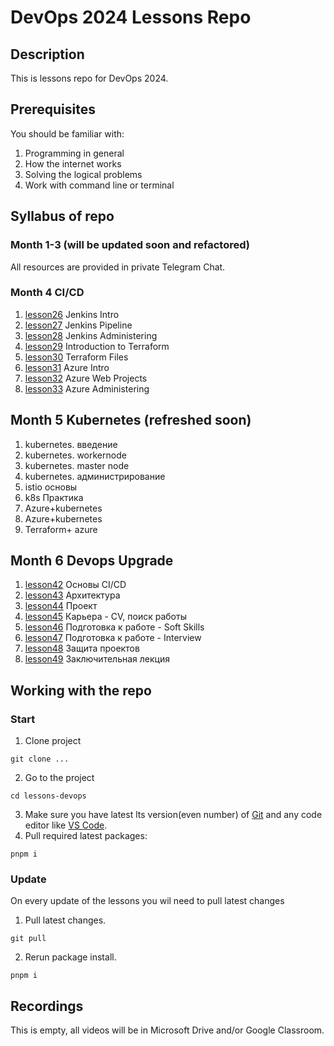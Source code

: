 # DevOps 2024 Lessons Repo

## Description

This is lessons repo for DevOps 2024.

## Prerequisites

You should be familiar with:

1. Programming in general
2. How the internet works
3. Solving the logical problems
4. Work with command line or terminal

## Syllabus of repo

### Month 1-3 (will be updated soon and refactored)

All resources are provided in private Telegram Chat.

### Month 4 CI/CD

1. [lesson26](./lesson26) Jenkins Intro
2. [lesson27](./lesson27) Jenkins Pipeline
3. [lesson28](./lesson28) Jenkins Administering
4. [lesson29](./lesson29) Introduction to Terraform
5. [lesson30](./lesson30) Terraform Files
6. [lesson31](./lesson31) Azure Intro
7. [lesson32](./lesson32) Azure Web Projects
8. [lesson33](./lesson33) Azure Administering

## Month 5 Kubernetes (refreshed soon)

1. kubernetes. введение
2. kubernetes. workernode
3. kubernetes. master node
4. kubernetes. администрирование
5. istio основы
6. k8s Практика
7. Azure+kubernetes
8. Azure+kubernetes
9. Terraform+ azure

## Month 6 Devops Upgrade

1. [lesson42](./lesson42) Основы CI/CD
2. [lesson43](./lesson43) Архитектура
3. [lesson44](./lesson44) Проект
4. [lesson45](./lesson45) Карьера - CV, поиск работы
5. [lesson46](./lesson46) Подготовка к работе - Soft Skills
6. [lesson47](./lesson47) Подготовка к работе - Interview
7. [lesson48](./lesson48) Защита проектов
8. [lesson49](./lesson49) Заключительная лекция

## Working with the repo

### Start

1. Clone project

```shell
git clone ...
```

2. Go to the project

```shell
cd lessons-devops
```

3. Make sure you have latest lts version(even number) of [Git](https://git-scm.com/) and any code editor like [VS Code](https://code.visualstudio.com/).
4. Pull required latest packages:

```shell
pnpm i
```

### Update

On every update of the lessons you wil need to pull latest changes

1. Pull latest changes.

```shell
git pull
```

2. Rerun package install.

```shell
pnpm i
```

## Recordings

This is empty, all videos will be in Microsoft Drive and/or Google Classroom.
